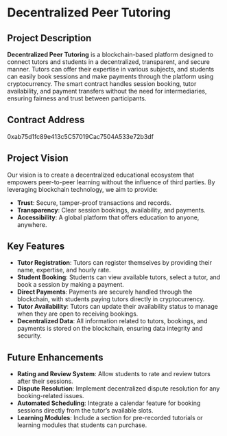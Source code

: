 # Decentralized Peer Tutoring

## Project Description
**Decentralized Peer Tutoring** is a blockchain-based platform designed to connect tutors and students in a decentralized, transparent, and secure manner. Tutors can offer their expertise in various subjects, and students can easily book sessions and make payments through the platform using cryptocurrency. The smart contract handles session booking, tutor availability, and payment transfers without the need for intermediaries, ensuring fairness and trust between participants.

## Contract Address
0xab75d1fc89e413c5C57019Cac7504A533e72b3df

## Project Vision
Our vision is to create a decentralized educational ecosystem that empowers peer-to-peer learning without the influence of third parties. By leveraging blockchain technology, we aim to provide:
- **Trust**: Secure, tamper-proof transactions and records.
- **Transparency**: Clear session bookings, availability, and payments.
- **Accessibility**: A global platform that offers education to anyone, anywhere.

## Key Features
- **Tutor Registration**: Tutors can register themselves by providing their name, expertise, and hourly rate.
- **Student Booking**: Students can view available tutors, select a tutor, and book a session by making a payment.
- **Direct Payments**: Payments are securely handled through the blockchain, with students paying tutors directly in cryptocurrency.
- **Tutor Availability**: Tutors can update their availability status to manage when they are open to receiving bookings.
- **Decentralized Data**: All information related to tutors, bookings, and payments is stored on the blockchain, ensuring data integrity and security.


## Future Enhancements
- **Rating and Review System**: Allow students to rate and review tutors after their sessions.
- **Dispute Resolution**: Implement decentralized dispute resolution for any booking-related issues.
- **Automated Scheduling**: Integrate a calendar feature for booking sessions directly from the tutor’s available slots.
- **Learning Modules**: Include a section for pre-recorded tutorials or learning modules that students can purchase.